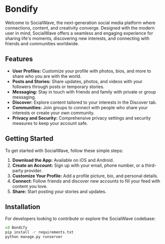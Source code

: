 # Bondify

Welcome to SocialWave, the next-generation social media platform where connections, content, and creativity converge. Designed with the modern user in mind, SocialWave offers a seamless and engaging experience for sharing life's moments, discovering new interests, and connecting with friends and communities worldwide.

## Features

- **User Profiles:** Customize your profile with photos, bios, and more to share who you are with the world.
- **Posts and Stories:** Share updates, photos, and videos with your followers through posts or temporary stories.
- **Messaging:** Stay in touch with friends and family with private or group messaging.
- **Discover:** Explore content tailored to your interests in the Discover tab.
- **Communities:** Join groups to connect with people who share your interests or create your own community.
- **Privacy and Security:** Comprehensive privacy settings and security measures to keep your account safe.

## Getting Started

To get started with SocialWave, follow these simple steps:

1. **Download the App:** Available on iOS and Android.
2. **Create an Account:** Sign up with your email, phone number, or a third-party provider.
3. **Customize Your Profile:** Add a profile picture, bio, and personal details.
4. **Connect:** Follow friends and discover new accounts to fill your feed with content you love.
5. **Share:** Start posting your stories and updates.

## Installation

For developers looking to contribute or explore the SocialWave codebase:

```bash
cd Bondify
pip install -r requirements.txt
python manage.py runserver